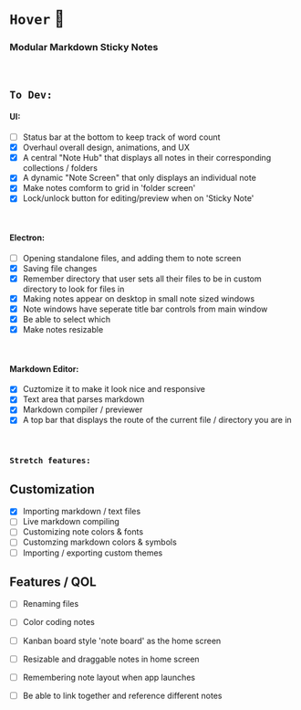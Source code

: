 # `Hover` 🎏
### Modular Markdown Sticky Notes

<br />

## `To Dev:`
#### UI:
- [ ] Status bar at the bottom to keep track of word count
- [x] Overhaul overall design, animations, and UX
- [x] A central "Note Hub" that displays all notes in their corresponding collections / folders
- [x] A dynamic "Note Screen" that only displays an individual note
- [x] Make notes comform to grid in 'folder screen'
- [x] Lock/unlock button for editing/preview when on 'Sticky Note'

<br />

#### Electron:
- [ ] Opening standalone files, and adding them to note screen
- [x] Saving file changes
- [x] Remember directory that user sets all their files to be in custom directory to look for files in
- [x] Making notes appear on desktop in small note sized windows
- [x] Note windows have seperate title bar controls from main window
- [x] Be able to select which
- [x] Make notes resizable

<br />

#### Markdown Editor:
- [x] Cuztomize it to make it look nice and responsive
- [x] Text area that parses markdown
- [x] Markdown compiler / previewer
- [x] A top bar that displays the route of the current file / directory you are in
<br />

### `Stretch features:`
## Customization
- [x] Importing markdown / text files
- [ ] Live markdown compiling
- [ ] Customizing note colors & fonts
- [ ] Customzing markdown colors & symbols
- [ ] Importing / exporting custom themes

## Features / QOL
- [ ] Renaming files
- [ ] Color coding notes
- [ ] Kanban board style 'note board' as the home screen
- [ ] Resizable and draggable notes in home screen
- [ ] Remembering note layout when app launches
- [ ] Be able to link together and reference different notes



